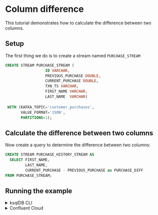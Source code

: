 # Column difference

This tutorial demonstrates how to calculate the difference between two columns.

## Setup

The first thing we do is to create a stream named `PURCHASE_STREAM`

```sql
CREATE STREAM PURCHASE_STREAM (
                  ID VARCHAR,
                  PREVIOUS_PURCHASE DOUBLE,
                  CURRENT_PURCHASE DOUBLE,
                  TXN_TS VARCHAR,
                  FIRST_NAME VARCHAR,
                  LAST_NAME  VARCHAR)

 WITH (KAFKA_TOPIC='customer_purchases',
       VALUE_FORMAT='JSON',
       PARTITIONS=1);
```

## Calculate the difference between two columns

Now create a query to determine the difference between two columns:

```sql
CREATE STREAM PURCHASE_HISTORY_STREAM AS
  SELECT FIRST_NAME,
         LAST_NAME,
         CURRENT_PURCHASE - PREVIOUS_PURCHASE as PURCHASE_DIFF
FROM PURCHASE_STREAM;
```

## Running the example

<details>
  <summary>ksqlDB CLI </summary>

#### Prerequisites

* Docker running via [Docker Desktop](https://docs.docker.com/desktop/) or [Docker Engine](https://docs.docker.com/engine/install/)
* [Docker Compose](https://docs.docker.com/compose/install/). Ensure that the command `docker compose version` succeeds.

#### Run the commands

First, start ksqlDB and Kafka:

  ```shell
  docker compose -f ./docker/docker-compose-ksqldb.yml up -d
  ```
Next, open the ksqlDB CLI:

  ```shell
  docker exec -it ksqldb-cli ksql http://ksqldb-server:8088
  ```

Finally, run following SQL statements to create the `PURCHASE_STREAM` stream backed by Kafka running in Docker, populate it with
test data, and run the query that calculates the column difference.

```sql
 CREATE STREAM PURCHASE_STREAM (
                      ID VARCHAR,
                      PREVIOUS_PURCHASE DOUBLE,
                      CURRENT_PURCHASE DOUBLE,
                      TXN_TS VARCHAR,
                      FIRST_NAME VARCHAR,
                      LAST_NAME  VARCHAR)

 WITH (KAFKA_TOPIC='customer_purchases',
       VALUE_FORMAT='JSON',
       PARTITIONS=1);
```

Before we get too far, let’s set the `auto.offset.reset` configuration parameter to earliest. This means all new ksqlDB queries will
automatically compute their results from the beginning of a stream, rather than the end. This isn’t always what you’ll want to do in
production, but it makes query results much easier to see in examples like this.

`SET 'auto.offset.reset' = 'earliest';`

And let's adjust the column width, so we can easily see the results:

`SET CLI COLUMN-WIDTH 20`

```sql
INSERT INTO PURCHASE_STREAM (ID, PREVIOUS_PURCHASE, CURRENT_PURCHASE, TXN_TS, FIRST_NAME, LAST_NAME) VALUES ('1', 8000.54, 5004.89, '2020-12-04 02:35:43', 'Art', 'Vandeley');
INSERT INTO PURCHASE_STREAM (ID, PREVIOUS_PURCHASE, CURRENT_PURCHASE, TXN_TS, FIRST_NAME, LAST_NAME) VALUES ('2', 500.33, 1000.89, '2020-12-04 02:35:44', 'Nick', 'Fury');
INSERT INTO PURCHASE_STREAM (ID, PREVIOUS_PURCHASE, CURRENT_PURCHASE, TXN_TS, FIRST_NAME, LAST_NAME) VALUES ('3', 333.18, 804.89, '2020-12-04 02:35:45', 'Natasha', 'Romanov');
INSERT INTO PURCHASE_STREAM (ID, PREVIOUS_PURCHASE, CURRENT_PURCHASE, TXN_TS, FIRST_NAME, LAST_NAME) VALUES ('4', 72848.11, 60040.89, '2020-12-04 02:35:46', 'Wanda', 'Maximoff');
```

```sql
CREATE STREAM PURCHASE_HISTORY_STREAM AS
SELECT FIRST_NAME,
       LAST_NAME,
       CURRENT_PURCHASE - PREVIOUS_PURCHASE as PURCHASE_DIFF
FROM PURCHASE_STREAM;
```

```sql
 SELECT * from PURCHASE_HISTORY_STREAM;
```

The query output should look something like this:

```plaintext
+--------------------+--------------------+--------------------+
|FIRST_NAME          |LAST_NAME           |PURCHASE_DIFF       |
+--------------------+--------------------+--------------------+
|Art                 |Vandeley            |-2995.6499999999996 |
|Nick                |Fury                |500.56              |
|Natasha             |Romanov             |471.71              |
|Wanda               |Maximoff            |-12807.220000000001 |
```
When you are finished, clean up the containers used for this tutorial by running:

  ```shell
  docker compose -f ./docker/docker-compose-ksqldb.yml down -v
  ```
</details>
<details>
<summary> Confluent Cloud </summary>

#### Prerequisites

* A [Confluent Cloud](https://confluent.cloud/signup) account
* A ksqlDB cluster created in Confluent Cloud. Follow [this quick start](https://docs.confluent.io/cloud/current/get-started/index.html#section-2-add-ksql-cloud-to-the-cluster) to create one.

#### Run the commands

In the Confluent Cloud Console, navigate to your environment and then click the `ksqlDB` link from left-side menu. Then click on the
name of ksqlDB cluster you created.

Finally, run following SQL statements in the ksqlDB UI `Editor` tab to create the `PURCHASE_STREAM` stream, populate it with
test data, and run the column difference query.

```sql
CREATE STREAM PURCHASE_STREAM (
                      ID VARCHAR,
                      PREVIOUS_PURCHASE DOUBLE,
                      CURRENT_PURCHASE DOUBLE,
                      TXN_TS VARCHAR,
                      FIRST_NAME VARCHAR,
                      LAST_NAME  VARCHAR)

 WITH (KAFKA_TOPIC='customer_purchases',
       VALUE_FORMAT='JSON',
       PARTITIONS=1);
```


```sql
INSERT INTO PURCHASE_STREAM (ID, PREVIOUS_PURCHASE, CURRENT_PURCHASE, TXN_TS, FIRST_NAME, LAST_NAME) VALUES ('1', 8000.54, 5004.89, '2020-12-04 02:35:43', 'Art', 'Vandeley');
INSERT INTO PURCHASE_STREAM (ID, PREVIOUS_PURCHASE, CURRENT_PURCHASE, TXN_TS, FIRST_NAME, LAST_NAME) VALUES ('2', 500.33, 1000.89, '2020-12-04 02:35:44', 'Nick', 'Fury');
INSERT INTO PURCHASE_STREAM (ID, PREVIOUS_PURCHASE, CURRENT_PURCHASE, TXN_TS, FIRST_NAME, LAST_NAME) VALUES ('3', 333.18, 804.89, '2020-12-04 02:35:45', 'Natasha', 'Romanov');
INSERT INTO PURCHASE_STREAM (ID, PREVIOUS_PURCHASE, CURRENT_PURCHASE, TXN_TS, FIRST_NAME, LAST_NAME) VALUES ('4', 72848.11, 60040.89, '2020-12-04 02:35:46', 'Wanda', 'Maximoff');
```

```sql
CREATE STREAM PURCHASE_HISTORY_STREAM AS
SELECT FIRST_NAME,
       LAST_NAME,
       CURRENT_PURCHASE - PREVIOUS_PURCHASE as PURCHASE_DIFF
FROM PURCHASE_STREAM;
```

```sql
 SELECT * from PURCHASE_HISTORY_STREAM;
```

The query output should look like this:

![column difference](img/column-diff.png)

</details>